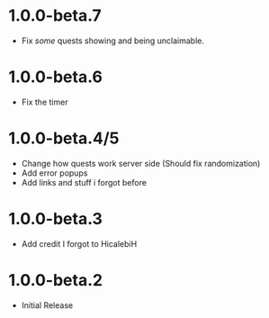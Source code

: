 # 1.0.0-beta.7
- Fix *some* quests showing and being unclaimable.
# 1.0.0-beta.6
- Fix the timer
# 1.0.0-beta.4/5
- Change how quests work server side (Should fix randomization)
- Add error popups
- Add links and stuff i forgot before
# 1.0.0-beta.3
- Add credit I forgot to HicalebiH
# 1.0.0-beta.2
- Initial Release